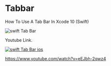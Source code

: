 # Tabbar
How To Use A Tab Bar In Xcode 10 (Swift)

![swift Tab Bar](https://i.ibb.co/CHMHS9c/tabbar.png)

Youtube Link.

[![swift Tab Bar ios ](https://img.youtube.com/vi/eEJbh-2qwz4/0.jpg)](https://www.youtube.com/watch?v=eEJbh-2qwz4)

https://www.youtube.com/watch?v=eEJbh-2qwz4
